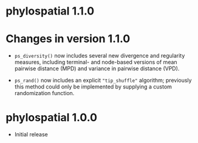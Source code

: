 # phylospatial 1.1.0

# Changes in version 1.1.0

* `ps_diversity()` now includes several new divergence and regularity measures, including terminal- and node-based versions of mean pairwise distance (MPD) and variance in pairwise distance (VPD).

* `ps_rand()` now includes an explicit `"tip_shuffle"` algorithm; previously this method could only be implemented by supplying a custom randomization function.

# phylospatial 1.0.0

* Initial release
